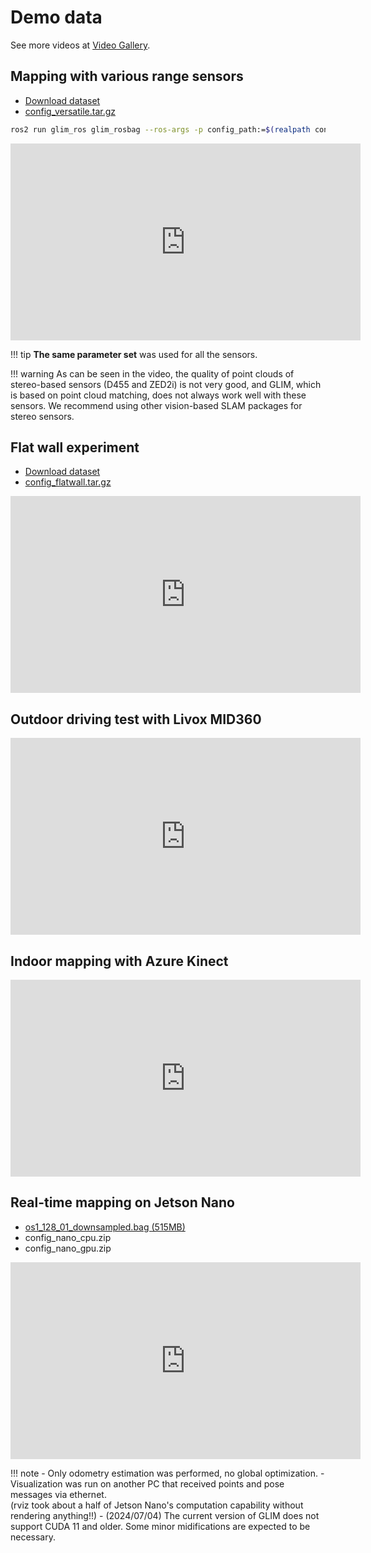 # Demo data

See more videos at [Video Gallery](https://github.com/koide3/glim/wiki/Video-Gallery).

## Mapping with various range sensors

- [Download dataset](https://zenodo.org/record/6864654)
- [config_versatile.tar.gz](https://staff.aist.go.jp/k.koide/projects/glim_params/config_versatile.tar.gz)

```bash
ros2 run glim_ros glim_rosbag --ros-args -p config_path:=$(realpath config/kinect) kinect
```

<div class="youtube">
<iframe width="560" height="315" src="https://www.youtube.com/embed/rLqYo42eDTQ" title="YouTube video player" frameborder="0" allow="accelerometer; autoplay; clipboard-write; encrypted-media; gyroscope; picture-in-picture" allowfullscreen></iframe>
</div>

!!! tip
    **The same parameter set** was used for all the sensors.

!!! warning
    As can be seen in the video, the quality of point clouds of stereo-based sensors (D455 and ZED2i) is not very good, and GLIM, which is based on point cloud matching, does not always work well with these sensors. We recommend using other vision-based SLAM packages for stereo sensors.

## Flat wall experiment

- [Download dataset](https://zenodo.org/records/7641866)  
- [config_flatwall.tar.gz](https://staff.aist.go.jp/k.koide/projects/glim_params/config_flatwall.tar.gz)

<div class="youtube">
<iframe width="560" height="315" src="https://www.youtube.com/embed/ouo8pQv4J24" title="YouTube video player" frameborder="0" allow="accelerometer; autoplay; clipboard-write; encrypted-media; gyroscope; picture-in-picture" allowfullscreen></iframe>
</div>


## Outdoor driving test with Livox MID360

<div class="youtube">
<iframe width="560" height="315" src="https://www.youtube.com/embed/CIfRqeV0irE?si=r0BNpCfOh-Aaoek5" title="YouTube video player" frameborder="0" allow="accelerometer; autoplay; clipboard-write; encrypted-media; gyroscope; picture-in-picture; web-share" referrerpolicy="strict-origin-when-cross-origin" allowfullscreen></iframe>
</div>


## Indoor mapping with Azure Kinect

<div class="youtube">
<iframe width="560" height="315" src="https://www.youtube.com/embed/_SI0KR5D8wE?si=W95jKn8vhF28gzyL" title="YouTube video player" frameborder="0" allow="accelerometer; autoplay; clipboard-write; encrypted-media; gyroscope; picture-in-picture; web-share" referrerpolicy="strict-origin-when-cross-origin" allowfullscreen></iframe>
</div>


## Real-time mapping on Jetson Nano

- [os1_128_01_downsampled.bag (515MB)](https://zenodo.org/record/6859242)
- config_nano_cpu.zip
- config_nano_gpu.zip

<div class="youtube">
<iframe width="560" height="315" src="https://www.youtube.com/embed/UxxvB006lrA" title="YouTube video player" frameborder="0" allow="accelerometer; autoplay; clipboard-write; encrypted-media; gyroscope; picture-in-picture" allowfullscreen></iframe>
</div>

!!! note
    - Only odometry estimation was performed, no global optimization.
    - Visualization was run on another PC that received points and pose messages via ethernet.  
      (rviz took about a half of Jetson Nano's computation capability without rendering anything!!)
    - (2024/07/04) The current version of GLIM does not support CUDA 11 and older. Some minor midifications are expected to be necessary.
